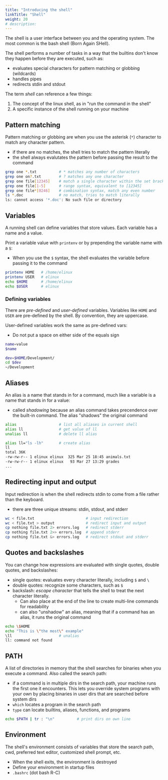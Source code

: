 ```yaml
---
title: "Introducing the shell"
linkTitle: "Shell"
weight: 20
# description:
---
```


The shell is a user interface between you and the operating system. The most common is the bash shell (Born Again SHell).

The shell performs a number of tasks in a way that the builtins don't know they happen before they are executed, such as:
- evaluates special characters for pattern matching or globbing (wildcards)
- handles pipes
- redirects stdin and stdout

The term _shell_ can reference a few things:
1. The concept of the linux shell, as in "run the command in the shell"
2. A specific instance of the shell running on your machine

## Pattern matching

Pattern matching or globbing are when you use the asterisk (`*`) character to match any character pattern.
- if there are no matches, the shell tries to match the pattern literally
- the shell always evalutates the pattern before passing the result to the command

```bash
grep one *.txt          # * matches any number of characters
grep one on?.txt        # ? matches any one character
grep one file[12345]    # match a single character within the set bracket []
grep one file[1-5]      # range syntax, equivalent to [12345]
grep one file*[0246]    # combination syntax, match any even number
ls *.doc                # no match, tries to match literally
ls: cannot access '*.doc': No such file or directory
```

## Variables

A running shell can define variables that store values. Each variable has a name and a value.

Print a variable value with `printenv` or by prepending the variable name with a `$`:
- When you use the `$` syntax, the shell evaluates the variable before passing it to the command

```bash
printenv HOME   # /home/elinux
printenv USER   # elinux
echo $HOME      # /home/elinux
echo $USER      # elinux
```

### Defining variables

There are _pre-defined_ and _user-defined_ variables. Variables like `HOME` and `USER` are pre-defined by the shell. By convention, they are uppercase.

User-defined variables work the same as pre-defined vars:
- Do not put a space on either side of the equals sign

```bash
name=value
$name

dev=$HOME/Development/
cd $dev
~/Development
```

## Aliases

An alias is a name that stands in for a command, much like a variable is a name that stands in for a value:
- called _shadowing_ because an alias command takes precendence over the built-in command. The alias "shadows" the original command

```bash
alias                   # list all aliases in current shell
alias ll                # get value of ll
unalias ll              # delete ll alias

alias ll="ls -lh"       # create alias
ll
total 36K
-rw-rw-r-- 1 elinux elinux  325 Mar 25 18:45 animals.txt
-rw-rw-r-- 1 elinux elinux   93 Mar 27 13:29 grades
...
```

## Redirecting input and output

Input redirection is when the shell redirects stdin to come from a file rather than the keyboard.
- there are three unique streams: stdin, stdout, and stderr

```bash
wc < file.txt                       # input redirection
wc < file.txt > output              # redirect input and output
cp nothing file.txt 2> errors.log   # redirect stderr
cp nothing file.txt 2>> errors.log  # append stderr
cp nothing file.txt &> errors.log   # redirect stdout and stderr
```

## Quotes and backslashes

You can change how expressions are evaluated with single quotes, double quotes, and backslashes:
- single quotes: evaluates every character literally, including `$` and `\`
- double quotes: recognize some characters, such as `$`
- backslash: _escape character_ that tells the shell to treat the next character literally.
  - Can also place at the end of the line to create multi-line commands for readability
  - can also "unshadow" an alias, meaning that if a command has an alias, it runs the original command

```bash
echo \$HOME
echo "This is \"the most\" example"
\ll                     # unalias
ll: command not found
```

## PATH

A list of directories in memory that the shell searches for binaries when you execute a command. Also called the search path:
- if a command is in multiple dirs in the search path, your machine runs the first one it encounters. This lets you override system programs with your own by placing binaries in user dirs that are searched before system dirs
- `which` locates a program in the search path
- `type` can locate builtins, aliases, functions, and programs

```bash
echo $PATH | tr : "\n"          # print dirs on own line
```

## Environment

The shell's environment consists of variables that store the search path, cwd, preferred text editor, customized shell prompt, etc.
- When the shell exits, the environment is destroyed
- Define your environment in startup files
- `.bashrc` (dot bash R-C)